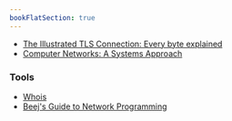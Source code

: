 ```yaml
---
bookFlatSection: true
---
```


- [The Illustrated TLS Connection: Every byte explained](https://github.com/syncsynchalt/illustrated-tls)
- [Computer Networks: A Systems Approach](https://book.systemsapproach.org/index.html#)

### Tools
- [Whois](https://who.is/)
- [Beej's Guide to Network Programming](https://beej.us/guide/bgnet/html//index.html#intro)